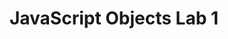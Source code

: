 ---
title:				"JavaScript Objects Lab 1"
url: 			
name: 				"JS Objects Lab 1"
description: 		"In this exercise an object will be created using literal notation and properties and methods added to the object. These properties and methods will be accessed to update a web page."
short-description: 	"Create/manipulate objects with literal notation"
resource-link:		"/assets/courses/50141/javascript-objects-lab-1"
resource-hash:		"javascript-objects-lab-1"
img-src-dir:		/img/50141/
---